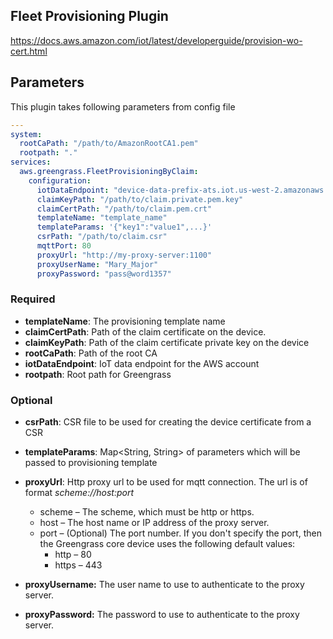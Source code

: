 ## Fleet Provisioning Plugin

https://docs.aws.amazon.com/iot/latest/developerguide/provision-wo-cert.html

## Parameters

This plugin takes following parameters from config file

```yaml
---
system:
  rootCaPath: "/path/to/AmazonRootCA1.pem"
  rootpath: "."
services:
  aws.greengrass.FleetProvisioningByClaim:
    configuration:
      iotDataEndpoint: "device-data-prefix-ats.iot.us-west-2.amazonaws.com"
      claimKeyPath: "/path/to/claim.private.pem.key"
      claimCertPath: "/path/to/claim.pem.crt"
      templateName: "template_name"
      templateParams: '{"key1":"value1",...}'
      csrPath: "/path/to/claim.csr"
      mqttPort: 80
      proxyUrl: "http://my-proxy-server:1100"
      proxyUserName: "Mary_Major"
      proxyPassword: "pass@word1357"
```

### Required

- **templateName**: The provisioning template name
- **claimCertPath**: Path of the claim certificate on the device.
- **claimKeyPath**: Path of the claim certificate private key on the device
- **rootCaPath**: Path of the root CA
- **iotDataEndpoint**: IoT data endpoint for the AWS account
- **rootpath**: Root path for Greengrass

### Optional

- **csrPath**: CSR file to be used for creating the device certificate from a
  CSR
- **templateParams**: Map<String, String> of parameters which will be passed to
  provisioning template
- **proxyUrl**: Http proxy url to be used for mqtt connection. The url is of
  format _scheme://host:port_

  - scheme – The scheme, which must be http or https.
  - host – The host name or IP address of the proxy server.
  - port – (Optional) The port number. If you don't specify the port, then the
    Greengrass core device uses the following default values:
    - http – 80
    - https – 443

- **proxyUsername:** The user name to use to authenticate to the proxy server.
- **proxyPassword:** The password to use to authenticate to the proxy server.
